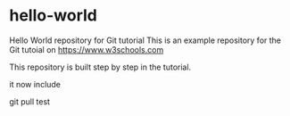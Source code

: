 # hello-world
Hello World repository for Git tutorial
This is an example repository for the Git tutoial on https://www.w3schools.com

This repository is built step by step in the tutorial.

it now include

git pull test
